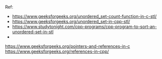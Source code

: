 Ref:
- https://www.geeksforgeeks.org/unordered_set-count-function-in-c-stl/
- https://www.geeksforgeeks.org/unordered_set-in-cpp-stl/
- https://www.studytonight.com/cpp-programs/cpp-program-to-sort-an-unordered-set-in-stl
- 


https://www.geeksforgeeks.org/pointers-and-references-in-c
https://www.geeksforgeeks.org/references-in-cpp/